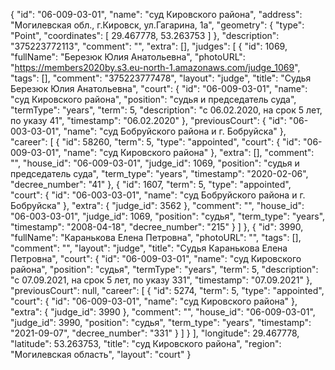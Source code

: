 {
    "id": "06-009-03-01",
    "name": "суд Кировского района",
    "address": "Могилевская обл., г.Кировск, ул.Гагарина, 1а",
    "geometry": {
        "type": "Point",
        "coordinates": [
            29.467778,
            53.263753
        ]
    },
    "description": "375223772113",
    "comment": "",
    "extra": [],
    "judges": [
        {
            "id": 1069,
            "fullName": "Березюк Юлия Анатольевна",
            "photoURL": "https://members2020by.s3.eu-north-1.amazonaws.com/judge_1069",
            "tags": [],
            "comment": "375223777478",
            "layout": "judge",
            "title": "Судья Березюк Юлия Анатольевна",
            "court": {
                "id": "06-009-03-01",
                "name": "суд Кировского района",
                "position": "судья и председатель суда",
                "termType": "years",
                "term": 5,
                "description": "c 06.02.2020, на срок 5 лет, по указу 41",
                "timestamp": "06.02.2020"
            },
            "previousCourt": {
                "id": "06-003-03-01",
                "name": "суд Бобруйского района и г. Бобруйска"
            },
            "career": [
                {
                    "id": 58260,
                    "term": 5,
                    "type": "appointed",
                    "court": {
                        "id": "06-009-03-01",
                        "name": "суд Кировского района"
                    },
                    "extra": [],
                    "comment": "",
                    "house_id": "06-009-03-01",
                    "judge_id": 1069,
                    "position": "судья и председатель суда",
                    "term_type": "years",
                    "timestamp": "2020-02-06",
                    "decree_number": "41"
                },
                {
                    "id": 1607,
                    "term": 5,
                    "type": "appointed",
                    "court": {
                        "id": "06-003-03-01",
                        "name": "суд Бобруйского района и г. Бобруйска"
                    },
                    "extra": {
                        "judge_id": 3562
                    },
                    "comment": "",
                    "house_id": "06-003-03-01",
                    "judge_id": 1069,
                    "position": "судья",
                    "term_type": "years",
                    "timestamp": "2008-04-18",
                    "decree_number": "215"
                }
            ]
        },
        {
            "id": 3990,
            "fullName": "Каранькова Елена Петровна",
            "photoURL": "",
            "tags": [],
            "comment": "",
            "layout": "judge",
            "title": "Судья Каранькова Елена Петровна",
            "court": {
                "id": "06-009-03-01",
                "name": "суд Кировского района",
                "position": "судья",
                "termType": "years",
                "term": 5,
                "description": "c 07.09.2021, на срок 5 лет, по указу 331",
                "timestamp": "07.09.2021"
            },
            "previousCourt": null,
            "career": [
                {
                    "id": 5274,
                    "term": 5,
                    "type": "appointed",
                    "court": {
                        "id": "06-009-03-01",
                        "name": "суд Кировского района"
                    },
                    "extra": {
                        "judge_id": 3990
                    },
                    "comment": "",
                    "house_id": "06-009-03-01",
                    "judge_id": 3990,
                    "position": "судья",
                    "term_type": "years",
                    "timestamp": "2021-09-07",
                    "decree_number": "331"
                }
            ]
        }
    ],
    "longitude": 29.467778,
    "latitude": 53.263753,
    "title": "суд Кировского района",
    "region": "Могилевская область",
    "layout": "court"
}